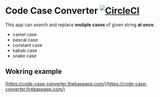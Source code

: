 
# Code Case Converter [![CircleCI](https://circleci.com/gh/rhostem/code-case-converter/tree/master.svg?style=svg)](https://circleci.com/gh/rhostem/code-case-converter/tree/master)


This app can search and replace **mutiple cases** of given string **at once**.

- camel case
- pascal case
- constant case
- kabab case
- snake case


## Wokring example

[https://code-case-converter.firebaseapp.com/](https://code-case-converter.firebaseapp.com/)


